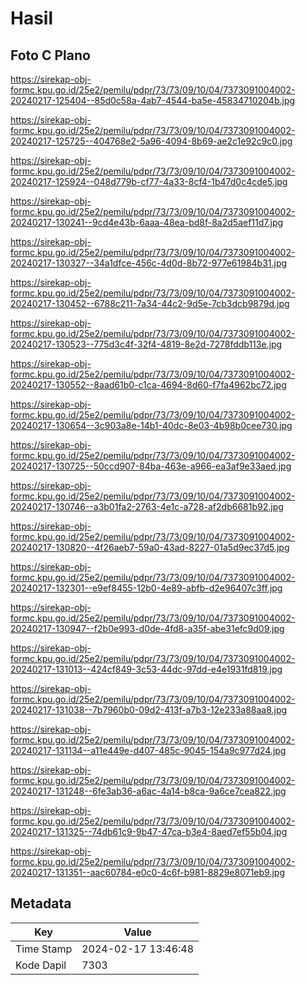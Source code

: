 # Hasil

## Foto C Plano

https://sirekap-obj-formc.kpu.go.id/25e2/pemilu/pdpr/73/73/09/10/04/7373091004002-20240217-125404--85d0c58a-4ab7-4544-ba5e-45834710204b.jpg

https://sirekap-obj-formc.kpu.go.id/25e2/pemilu/pdpr/73/73/09/10/04/7373091004002-20240217-125725--404768e2-5a96-4094-8b69-ae2c1e92c9c0.jpg

https://sirekap-obj-formc.kpu.go.id/25e2/pemilu/pdpr/73/73/09/10/04/7373091004002-20240217-125924--048d779b-cf77-4a33-8cf4-1b47d0c4cde5.jpg

https://sirekap-obj-formc.kpu.go.id/25e2/pemilu/pdpr/73/73/09/10/04/7373091004002-20240217-130241--9cd4e43b-6aaa-48ea-bd8f-8a2d5aef11d7.jpg

https://sirekap-obj-formc.kpu.go.id/25e2/pemilu/pdpr/73/73/09/10/04/7373091004002-20240217-130327--34a1dfce-456c-4d0d-8b72-977e61984b31.jpg

https://sirekap-obj-formc.kpu.go.id/25e2/pemilu/pdpr/73/73/09/10/04/7373091004002-20240217-130452--6788c211-7a34-44c2-9d5e-7cb3dcb9879d.jpg

https://sirekap-obj-formc.kpu.go.id/25e2/pemilu/pdpr/73/73/09/10/04/7373091004002-20240217-130523--775d3c4f-32f4-4819-8e2d-7278fddb113e.jpg

https://sirekap-obj-formc.kpu.go.id/25e2/pemilu/pdpr/73/73/09/10/04/7373091004002-20240217-130552--8aad61b0-c1ca-4694-8d60-f7fa4962bc72.jpg

https://sirekap-obj-formc.kpu.go.id/25e2/pemilu/pdpr/73/73/09/10/04/7373091004002-20240217-130654--3c903a8e-14b1-40dc-8e03-4b98b0cee730.jpg

https://sirekap-obj-formc.kpu.go.id/25e2/pemilu/pdpr/73/73/09/10/04/7373091004002-20240217-130725--50ccd907-84ba-463e-a966-ea3af9e33aed.jpg

https://sirekap-obj-formc.kpu.go.id/25e2/pemilu/pdpr/73/73/09/10/04/7373091004002-20240217-130746--a3b01fa2-2763-4e1c-a728-af2db6681b92.jpg

https://sirekap-obj-formc.kpu.go.id/25e2/pemilu/pdpr/73/73/09/10/04/7373091004002-20240217-130820--4f26aeb7-59a0-43ad-8227-01a5d9ec37d5.jpg

https://sirekap-obj-formc.kpu.go.id/25e2/pemilu/pdpr/73/73/09/10/04/7373091004002-20240217-132301--e9ef8455-12b0-4e89-abfb-d2e96407c3ff.jpg

https://sirekap-obj-formc.kpu.go.id/25e2/pemilu/pdpr/73/73/09/10/04/7373091004002-20240217-130947--f2b0e993-d0de-4fd8-a35f-abe31efc9d09.jpg

https://sirekap-obj-formc.kpu.go.id/25e2/pemilu/pdpr/73/73/09/10/04/7373091004002-20240217-131013--424cf849-3c53-44dc-97dd-e4e1931fd819.jpg

https://sirekap-obj-formc.kpu.go.id/25e2/pemilu/pdpr/73/73/09/10/04/7373091004002-20240217-131038--7b7960b0-09d2-413f-a7b3-12e233a88aa8.jpg

https://sirekap-obj-formc.kpu.go.id/25e2/pemilu/pdpr/73/73/09/10/04/7373091004002-20240217-131134--a11e449e-d407-485c-9045-154a9c977d24.jpg

https://sirekap-obj-formc.kpu.go.id/25e2/pemilu/pdpr/73/73/09/10/04/7373091004002-20240217-131248--6fe3ab36-a6ac-4a14-b8ca-9a6ce7cea822.jpg

https://sirekap-obj-formc.kpu.go.id/25e2/pemilu/pdpr/73/73/09/10/04/7373091004002-20240217-131325--74db61c9-9b47-47ca-b3e4-8aed7ef55b04.jpg

https://sirekap-obj-formc.kpu.go.id/25e2/pemilu/pdpr/73/73/09/10/04/7373091004002-20240217-131351--aac60784-e0c0-4c6f-b981-8829e8071eb9.jpg


## Metadata

| Key        | Value               |
| ---------- | ------------------- |
| Time Stamp | 2024-02-17 13:46:48 |
| Kode Dapil | 7303                |




